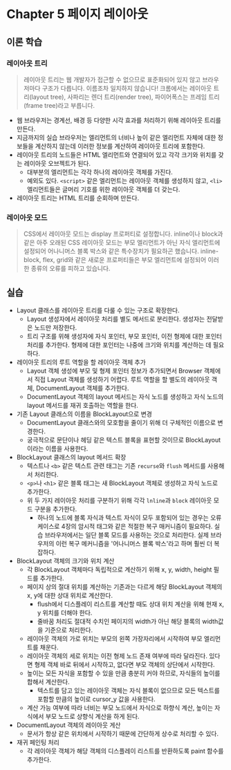 # Chapter 5 페이지 레이아웃

## 이론 학습

### 레이아웃 트리

> 레이아웃 트리는 웹 개발자가 접근할 수 없으므로 표준화되어 있지 않고 브라우저마다 구조가 다릅니다. 이름조차 일치하지 않습니다! 크롬에서는 레이아웃 트리(layout tree), 사파리는 렌더 트리(render tree), 파이어폭스는 프레임 트리(frame tree)라고 부릅니다.

- 웹 브라우저는 경계선, 배경 등 다양한 시각 효과를 처리하기 위해 레이아웃 트리를 만든다. 
- 지금까지의 실습 브라우저는 엘리먼트의 너비나 높이 같은 엘리먼트 자체에 대한 정보들을 계산하지 않는데 이러한 정보를 계산하여 레이아웃 트리에 포함한다.
- 레이아웃 트리의 노드들은 HTML 엘리먼트와 연결되어 있고 각각 크기와 위치를 갖는 레이아웃 오브젝트가 된다.
  - 대부분의 엘리먼트는 각각 하나의 레이아웃 객체를 가진다.
  - 예외도 있다. `<script>` 같은 엘리먼트는 레이아웃 객체를 생성하지 않고, `<li>` 엘리먼트들은 글머리 기호를 위한 레이아웃 객체를 더 갖는다.
- 레이아웃 트리는 HTML 트리를 순회하며 만든다.

### 레이아웃 모드

> CSS에서 레이아웃 모드는 display 프로퍼티로 설정합니다. inline이나 block과 같은 아주 오래된 CSS 레이아웃 모드는 부모 엘리먼트가 아닌 자식 엘리먼트에 설정되어 어나니머스 블록 박스와 같은 특수장치가 필요하곤 했습니다. inline-block, flex, grid와 같은 새로운 프로퍼티들은 부모 엘리먼트에 설정되어 이러한 종류의 오류를 피하고 있습니다.

## 실습

- Layout 클래스를 레이아웃 트리를 다룰 수 있는 구조로 확장한다.
  - Layout 생성자에서 레이아웃 처리를 별도 메서드로 분리한다. 생성자는 전달받은 노드만 저장한다.
  - 트리 구조를 위해 생성자에 자식 포인터, 부모 포인터, 이전 형제에 대한 포인터 처리를 추가한다. 형제에 대한 포인터는 나중에 크기와 위치를 계산하는 데 필요하다.
- 레이아웃 트리의 루트 역할을 할 레이아웃 객체 추가
  - Layout 객체 생성에 부모 및 형제 포인터 정보가 추가되면서 Browser 객체에서 직접 Layout 객체를 생성하기 어렵다. 루트 역할을 할 별도의 레이아웃 객체, DocumentLayout 객체를 추가한다.
  - DocumentLayout 객체의 layout 메서드는 자식 노드를 생성하고 자식 노드의 layout 메서드를 재귀 호출하는 역할을 한다.
- 기존 Layout 클래스의 이름을 BlockLayout으로 변경
  - DocumentLayout 클래스와의 모호함을 줄이기 위해 더 구체적인 이름으로 변경한다.
  - 궁극적으로 문단이나 헤딩 같은 텍스트 블록을 표현할 것이므로 BlockLayout이라는 이름을 사용한다.
- BlockLayout 클래스의 layout 메서드 확장
  - 텍스트나 `<b>` 같은 텍스트 관련 태그는 기존 `recurse`와 `flush` 메서드를 사용해서 처리한다.
  - `<p>`나 `<h1>` 같은 블록 태그는 새 BlockLayout 객체로 생성하고 자식 노드로 추가한다.
  - 위 두 가지 레이아웃 처리를 구분하기 위해 각각 `lnline`과 `block` 레이아웃 모드 구분을 추가한다.
    - 하나의 노드에 블록 자식과 텍스트 자식이 모두 포함되어 있는 경우는 오류 케이스로 4장의 암시적 태그와 같은 적절한 복구 매커니즘이 필요하다. 실습 브라우저에서는 일단 블록 모드를 사용하는 것으로 처리한다. 실제 브라우저의 이런 복구 메커니즘을 '어나니머스 블록 박스'라고 하며 훨씬 더 복잡하다.
- BlockLayout 객체의 크기와 위치 계산
  - 각 BlockLayout 객체마다 독립적으로 계산하기 위해 x, y, width, height 필드를 추가한다.
  - 페이지 상의 절대 위치를 계산하는 기존과는 다르게 해당 BlockLayout 객체의 x, y에 대한 상대 위치로 계산한다.
    - flush에서 디스플레이 리스트를 계산할 때도 상대 위치 계산을 위해 현재 x, y 위치를 더해야 한다.
    - 줄바꿈 처리도 절대적 수치인 페이지의 width가 아닌 해당 블록의 width값을 기준으로 처리한다.
  - 레이아웃 객체의 가로 위치는 부모의 왼쪽 가장자리에서 시작하여 부모 엘리먼트를 채운다.
  - 레이아웃 객체의 세로 위치는 이전 형제 노드 존재 여부에 따라 달라진다. 있다면 형제 객체 바로 뒤에서 시작하고, 없다면 부모 객체의 상단에서 시작한다.
  - 높이는 모든 자식을 포함할 수 있을 만큼 충분히 커야 하므로, 자식들의 높이를 합해서 계산한다.
    - 텍스트를 담고 있는 레이아웃 객체는 자식 블록이 없으므로 모든 텍스트를 포함할 만큼의 높이로 cursor_y 값을 사용한다.
  - 계산 가능 여부에 따라 너비는 부모 노드에서 자식으로 하향식 계산, 높이는 자식에서 부모 노드로 상향식 계산을 하게 된다.
- DocumentLayout 객체의 레이아웃 게산
  - 문서가 항상 같은 위치에서 시작하기 때문에 간단하게 상수로 처리할 수 있다.
- 재귀 페인팅 처리
  - 각 레이아웃 객체가 해당 객체의 디스플레이 리스트를 반환하도록 paint 함수를 추가한다.
